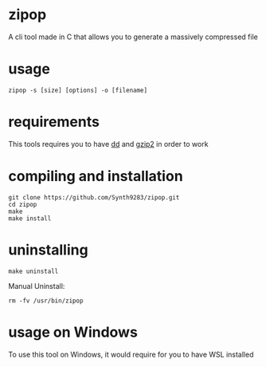 # zipop
A cli tool made in C that allows you to generate a massively compressed file
# usage
```
zipop -s [size] [options] -o [filename]
```
# requirements
This tools requires you to have [dd](https://en.wikipedia.org/wiki/Dd_%28Unix%29) and [gzip2](https://en.wikipedia.org/wiki/Bzip2) in order to work
# compiling and installation
```
git clone https://github.com/Synth9283/zipop.git
cd zipop
make
make install
```
# uninstalling
```
make uninstall
```
Manual Uninstall:
```
rm -fv /usr/bin/zipop
```
# usage on Windows
To use this tool on Windows, it would require for you to have WSL installed

